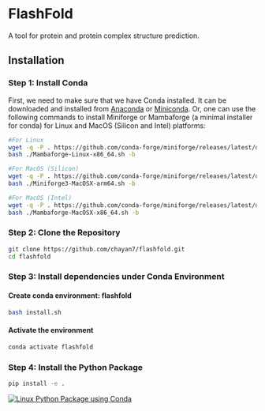 # FlashFold

A tool for protein and protein complex structure prediction.


## Installation


### Step 1: Install Conda
First, we need to make sure that we have Conda installed. It can be downloaded and installed from 
[Anaconda](https://www.anaconda.com/products/distribution) or [Miniconda](https://docs.conda.io/en/latest/miniconda.html).
Or, one can use the following commands to install Miniforge or Mambaforge (a minimal installer for conda) 
for Linux and MacOS (Silicon and Intel) platforms:
```sh
#For Linux
wget -q -P . https://github.com/conda-forge/miniforge/releases/latest/download/Mambaforge-Linux-x86_64.sh
bash ./Mambaforge-Linux-x86_64.sh -b

#For MacOS (Silicon)
wget -q -P . https://github.com/conda-forge/miniforge/releases/latest/download/Miniforge3-MacOSX-arm64.sh
bash ./Miniforge3-MacOSX-arm64.sh -b

#For MacOS (Intel)
wget -q -P . https://github.com/conda-forge/miniforge/releases/latest/download/Mambaforge-MacOSX-x86_64.sh
bash ./Mambaforge-MacOSX-x86_64.sh -b
```

### Step 2: Clone the Repository
```sh
git clone https://github.com/chayan7/flashfold.git
cd flashfold
```

### Step 3: Install dependencies under Conda Environment

#### Create conda environment: flashfold
```sh
bash install.sh
```
#### Activate the environment
```sh
conda activate flashfold
```

### Step 4: Install the Python Package
```sh
pip install -e .
```

[![Linux Python Package using Conda](https://github.com/chayan7/flashfold/actions/workflows/linux-python-package-conda.yml/badge.svg?event=push)](https://github.com/chayan7/flashfold/actions/workflows/linux-python-package-conda.yml)
